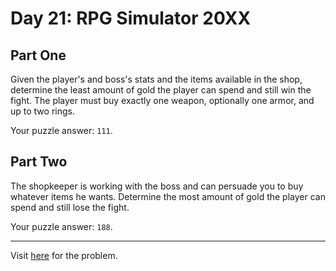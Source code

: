 # Day 21: RPG Simulator 20XX

## Part One

Given the player's and boss's stats and the items available in the shop, determine the least amount of gold the player can spend and still win the fight. The player must buy exactly one weapon, optionally one armor, and up to two rings.

Your puzzle answer: `111`.

## Part Two

The shopkeeper is working with the boss and can persuade you to buy whatever items he wants. Determine the most amount of gold the player can spend and still lose the fight.

Your puzzle answer: `188`.

**************

Visit [here](https://adventofcode.com/2015/day/21) for the problem.
